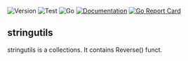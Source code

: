 ![Version](https://img.shields.io/badge/version-0.2.0-orange.svg)
![Test](https://github.com/melisolmez/stringutils-demo/actions/workflows/go.yml/badge.svg)
![Go](https://img.shields.io/github/go-mod/go-version/melisolmez/stringutils-demo)
[![Documentation](https://godoc.org/github.com/melisolmez/stringutils-demo?status.svg)](https://pkg.go.dev/github.com/melisolmez/stringutils-demo)
[![Go Report Card](https://goreportcard.com/badge/github.com/melisolmez/stringutils-demo)](https://goreportcard.com/report/github.com/melisolmez/stringutils-demo)


## stringutils

stringutils is a collections. It contains Reverse() funct.

